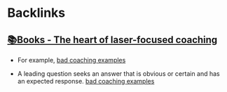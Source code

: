 
# Backlinks
## [📚Books - The heart of laser-focused coaching](<📚Books - The heart of laser-focused coaching.md>)
- For example, [bad coaching examples](<bad coaching examples.md>)

- A leading question seeks an answer that is obvious or certain and has an expected response. [bad coaching examples](<bad coaching examples.md>)

